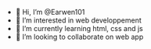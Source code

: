 - 👋 Hi, I’m @Earwen101
- 👀 I’m interested in web developpement
- 🌱 I’m currently learning html, css and js
- 💞️ I’m looking to collaborate on web app

<!---
Earwen101/Earwen101 is a ✨ special ✨ repository because its `README.md` (this file) appears on your GitHub profile.
You can click the Preview link to take a look at your changes.
--->

